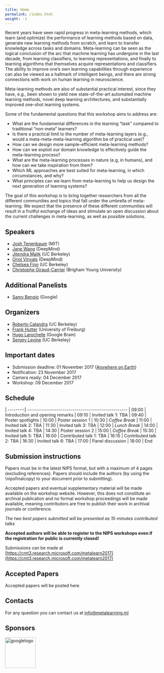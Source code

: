 ```yaml
---
title: Home
permalink: /index.html
weight: -1
---
```


Recent years have seen rapid progress in meta-learning methods, which learn (and optimize) the performance of learning methods based on data, generate new learning methods from scratch, and learn to transfer knowledge across tasks and domains. Meta-learning can be seen as the logical conclusion of the arc that machine learning has undergone in the last decade, from learning classifiers, to learning representations, and finally to learning algorithms that themselves acquire representations and classifiers. The ability to improve one’s own learning capabilities through experience can also be viewed as a hallmark of intelligent beings, and there are strong connections with work on human learning in neuroscience.

Meta-learning methods are also of substantial practical interest, since they have, e.g., been shown to yield new state-of-the-art automated machine learning methods, novel deep learning architectures, and substantially improved one-shot learning systems. 

Some of the fundamental questions that this workshop aims to address are:
- What are the fundamental differences in the learning “task” compared to traditional  “non-meta” learners?
- Is there a practical limit to the number of meta-learning layers (e.g., would a meta-meta-meta-learning algorithm be of practical use)?
- How can we design more sample-efficient meta-learning methods?
- How can we exploit our domain knowledge to effectively guide the meta-learning process?
- What are the meta-learning processes in nature (e.g, in humans), and how can we take inspiration from them?
- Which ML approaches are best suited for meta-learning, in which circumstances, and why?
- What principles can we learn from meta-learning to help us design the next generation of learning systems? 

The goal of this workshop is to bring together researchers from all the different communities and topics that fall under the umbrella of meta-learning. We expect that the presence of these different communities will result in a fruitful exchange of ideas and stimulate an open discussion about the current challenges in meta-learning, as well as possible solutions.


## Speakers ##
- [Josh Tenenbaum](http://web.mit.edu/cocosci/josh.html) (MIT)
- [Jane Wang]() (DeepMind)
- [Jitendra Malik](https://people.eecs.berkeley.edu/~malik/) (UC Berkeley)
- [Oriol Vinyals]() (DeepMind)
- [Chelsea Finn](https://people.eecs.berkeley.edu/~cbfinn/) (UC Berkeley) 
- [Christophe Giraud-Carrier]() (Brigham Young University)

## Additional Panelists  ##
- [Samy Bengio]() (Google)

## Organizers ##
- [Roberto Calandra](http://www.robertocalandra.com) (UC Berkeley)
- [Frank Hutter](http://www2.informatik.uni-freiburg.de/~hutter/) (University of Freiburg)
- [Hugo Larochelle](http://www.dmi.usherb.ca/~larocheh/index_en.html) (Google Brain)
- [Sergey Levine](https://people.eecs.berkeley.edu/~svlevine/) (UC Berkeley)

## Important dates ##
- Submission deadline: 01 November 2017 ([Anywhere on Earth](https://www.timeanddate.com/time/zones/aoe))
- Notification: 23 November 2017
- Camera ready: 04 December 2017
- Workshop: 09 December 2017

## Schedule ##

| --------:| ---------------------------------------------------
| 09:00 | Introduction and opening remarks 
| 09:10 | Invited talk 1: TBA
| 09:40 | Poster spotlights
| 10:00 | Poster session 1
| 10:30 | *Coffee Break*
| 11:00 | Invited talk 2: TBA
| 11:30 | Invited talk 3: TBA
| 12:00 | *Lunch Break*
| 14:00 | Invited talk 4: TBA
| 14:30 | Poster session 2
| 15:00 | *Coffee Break*
| 15:30 | Invited talk 5: TBA
| 16:00 | Contributed talk 1: TBA
| 16:15 | Contributed talk 2: TBA
| 16:30 | Invited talk 6: TBA
| 17:00 | Panel discussion
| 18:00 | End 

## Submission instructions  ##

Papers must be in the latest NIPS format, but with a maximum of 4 pages (excluding references). Papers should include the authors (by using the \nipsfinalcopy) to your document prior to submitting). 

Accepted papers and eventual supplementary material will be made available on the workshop website. However, this does not constitute an archival publication and no formal workshop proceedings will be made available, meaning contributors are free to publish their work in archival journals or conference.

*The two best papers submitted will be presented as 15-minutes contributed talks*

**Accepted authors will be able to register to the NIPS workshops even if the registration for public is currently closed!**

Submissions can be made at [https://cmt3.research.microsoft.com/metalearn2017](https://cmt3.research.microsoft.com/metalearn2017)

## Accepted Papers  ##

Accepted papers will be posted here.

## Contacts  ##

For any question you can contact us at <info@metalearning.ml>

## Sponsors ##
<img src="https://upload.wikimedia.org/wikipedia/commons/2/2f/Google_2015_logo.svg" alt="googlelogo" title="google logo" height="100" />

 
